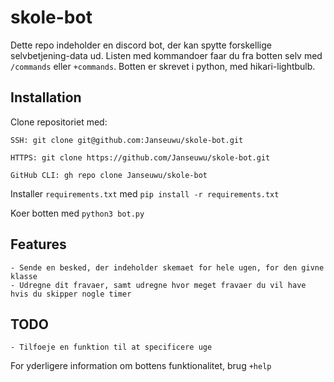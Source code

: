 # skole-bot
Dette repo indeholder en discord bot, der kan spytte forskellige selvbetjening-data ud. Listen med kommandoer faar du fra botten selv med `/commands` eller `+commands`. Botten er skrevet i python, med hikari-lightbulb.

## Installation
Clone repositoriet med: <br>
```
SSH: git clone git@github.com:Janseuwu/skole-bot.git

HTTPS: git clone https://github.com/Janseuwu/skole-bot.git

GitHub CLI: gh repo clone Janseuwu/skole-bot
```

Installer `requirements.txt` med `pip install -r requirements.txt`

Koer botten med `python3 bot.py`

## Features
	- Sende en besked, der indeholder skemaet for hele ugen, for den givne klasse
	- Udregne dit fravaer, samt udregne hvor meget fravaer du vil have hvis du skipper nogle timer
## TODO
	- Tilfoeje en funktion til at specificere uge 

For yderligere information om bottens funktionalitet, brug `+help`
